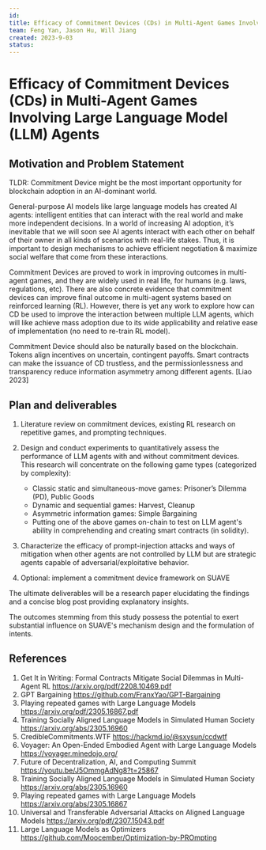 ```yaml
---
id: 
title: Efficacy of Commitment Devices (CDs) in Multi-Agent Games Involving Large Language Model (LLM) Agents
team: Feng Yan, Jason Hu, Will Jiang
created: 2023-9-03
status: 
---
```


# Efficacy of Commitment Devices (CDs) in Multi-Agent Games Involving Large Language Model (LLM) Agents

## Motivation and Problem Statement
TLDR: Commitment Device might be the most important opportunity for blockchain adoption in an AI-dominant world.

General-purpose AI models like large language models has created AI agents: intelligent entities that can interact with the real world and make more independent decisions. In a world of increasing AI adoption, it’s inevitable that we will soon see AI agents interact with each other on behalf of their owner in all kinds of scenarios with real-life stakes. Thus, it is important to design mechanisms to achieve efficient negotiation & maximize social welfare that come from these interactions.

Commitment Devices are proved to work in improving outcomes in multi-agent games, and they are widely used in real life, for humans (e.g. laws, regulations, etc). There are also concrete evidence that commitment devices can improve final outcome in multi-agent systems based on reinforced learning (RL). However, there is yet any work to explore how can CD be used to improve the interaction between multiple LLM agents, which will like achieve mass adoption due to its wide applicability and relative ease of implementation (no need to re-train RL model).

Commitment Device should also be naturally based on the blockchain. Tokens align incentives on uncertain, contingent payoffs. Smart contracts can make the issuance of CD trustless, and the permissionlessness and transparency reduce information asymmetry among different agents. [Liao 2023]

## Plan and deliverables
1. Literature review on commitment devices, existing RL research on repetitive games, and prompting techniques.
   
2. Design and conduct experiments to quantitatively assess the performance of LLM agents with and without commitment devices. \
  This research will concentrate on the following game types (categorized by complexity):
      * Classic static and simultaneous-move games: Prisoner’s Dilemma (PD), Public Goods
      * Dynamic and sequential games: Harvest, Cleanup
      * Asymmetric information games: Simple Bargaining
      * Putting one of the above games on-chain to test on LLM agent's ability in comprehending and creating smart contracts (in solidity).
   
3. Characterize the efficacy of prompt-injection attacks and ways of mitigation when other agents are not controlled by LLM but are strategic agents capable of adversarial/exploitative behavior.
   
4. Optional: implement a commitment device framework on SUAVE
   
The ultimate deliverables will be a research paper elucidating the findings and a concise blog post providing explanatory insights.

The outcomes stemming from this study possess the potential to exert substantial influence on SUAVE's mechanism design and the formulation of intents.
    

## References
1. Get It in Writing: Formal Contracts Mitigate Social Dilemmas in Multi-Agent RL https://arxiv.org/pdf/2208.10469.pdf
2. GPT Bargaining https://github.com/FranxYao/GPT-Bargaining
3. Playing repeated games with Large Language Models https://arxiv.org/pdf/2305.16867.pdf
4. Training Socially Aligned Language Models in Simulated Human Society https://arxiv.org/abs/2305.16960
5. CredibleCommitments.WTF https://hackmd.io/@sxysun/ccdwtf
6. Voyager: An Open-Ended Embodied Agent with Large Language Models https://voyager.minedojo.org/
7. Future of Decentralization, AI, and Computing Summit https://youtu.be/J5OmmgAdNg8?t=25867
8. Training Socially Aligned Language Models in Simulated Human Society https://arxiv.org/abs/2305.16960
9. Playing repeated games with Large Language Models  https://arxiv.org/abs/2305.16867
10. Universal and Transferable Adversarial Attacks on Aligned Language Models https://arxiv.org/pdf/2307.15043.pdf
11. Large Language Models as Optimizers https://github.com/Moocember/Optimization-by-PROmpting
